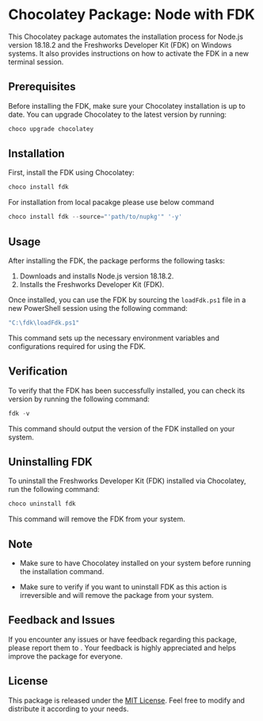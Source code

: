 # Chocolatey Package: Node with FDK

This Chocolatey package automates the installation process for Node.js version 18.18.2 and the Freshworks Developer Kit (FDK) on Windows systems. It also provides instructions on how to activate the FDK in a new terminal session.

## Prerequisites

Before installing the FDK, make sure your Chocolatey installation is up to date. You can upgrade Chocolatey to the latest version by running:

```powershell
choco upgrade chocolatey
```

## Installation

First, install the FDK using Chocolatey:

```powershell
choco install fdk
```

For installation from local pacakge  please use below command


```powershell
choco install fdk --source="'path/to/nupkg'" '-y'
```
## Usage

After installing the FDK, the package performs the following tasks:

1. Downloads and installs Node.js version 18.18.2.
2. Installs the Freshworks Developer Kit (FDK).

Once installed, you can use the FDK by sourcing the `loadFdk.ps1` file in a new PowerShell session using the following command:

```powershell
"C:\fdk\loadFdk.ps1"
```

This command sets up the necessary environment variables and configurations required for using the FDK.

## Verification

To verify that the FDK has been successfully installed, you can check its version by running the following command:

```powershell
fdk -v
```

This command should output the version of the FDK installed on your system.

## Uninstalling FDK

To uninstall the Freshworks Developer Kit (FDK) installed via Chocolatey, run the following command:

```powershell
choco uninstall fdk
```

This command will remove the FDK from your system.

## Note

- Make sure to have Chocolatey installed on your system before running the installation command.

- Make sure to verify if you want to uninstall FDK as this action is irreversible and will remove the package from your system.

## Feedback and Issues

If you encounter any issues or have feedback regarding this package, please report them to <Support email of developer>. Your feedback is highly appreciated and helps improve the package for everyone.

## License

This package is released under the [MIT License](LICENSE). Feel free to modify and distribute it according to your needs.